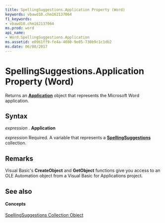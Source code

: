 ```yaml
---
title: SpellingSuggestions.Application Property (Word)
keywords: vbawd10.chm162137064
f1_keywords:
- vbawd10.chm162137064
ms.prod: word
api_name:
- Word.SpellingSuggestions.Application
ms.assetid: e0961ff9-fe4a-4680-9e05-730b9c1c1db2
ms.date: 06/08/2017
---
```



# SpellingSuggestions.Application Property (Word)

Returns an **[Application](application-object-word.md)** object that represents the Microsoft Word application.


## Syntax

 _expression_ . **Application**

 _expression_ Required. A variable that represents a **[SpellingSuggestions](spellingsuggestions-object-word.md)** collection.


## Remarks

Visual Basic's **CreateObject** and **GetObject** functions give you access to an OLE Automation object from a Visual Basic for Applications project.


## See also


#### Concepts


[SpellingSuggestions Collection Object](spellingsuggestions-object-word.md)

